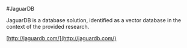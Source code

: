 #JaguarDB

JaguarDB is a database solution, identified as a vector database in the context of the provided research.

[http://jaguardb.com/](http://jaguardb.com/)